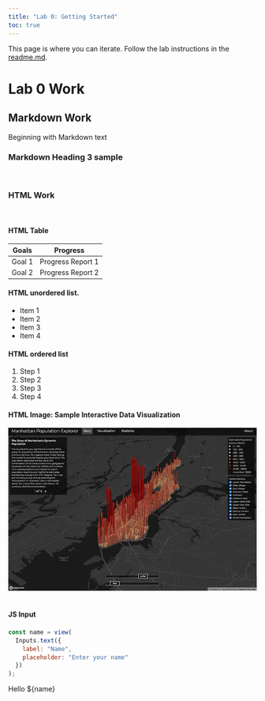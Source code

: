 ```yaml
---
title: "Lab 0: Getting Started"
toc: true
---
```


This page is where you can iterate. Follow the lab instructions in the [readme.md](./README.md).


# Lab 0 Work

## Markdown Work
Beginning with Markdown text

### Markdown Heading 3 sample
<br>

### HTML Work
<br>

#### HTML Table
<table>
      <thead>
        <tr>
          <th>Goals</th>
          <th>Progress</th>
        </tr>
      </thead>
      <tbody>
        <tr>
          <td>Goal 1</td>
          <td>Progress Report 1</td>
        </tr>
        <tr>
          <td>Goal 2</td>
          <td>Progress Report 2</td>
        </tr>
      </tbody>
</table>

#### HTML unordered list.
  <ul>
    <li>Item 1</li>
    <li>Item 2</li>
    <li>Item 3</li>
    <li>Item 4</li>
  </ul>

#### HTML ordered list
<ol>
    <li>Step 1</li>
    <li>Step 2</li>
    <li>Step 3</li>
    <li>Step 4</li>
  </ol>

#### HTML Image: Sample Interactive Data Visualization
<img src="IDVsample.jpg">

<br>
<br>

#### JS Input
```js
const name = view(
  Inputs.text({
    label: "Name",
    placeholder: "Enter your name"
  })
);
```
Hello ${name}